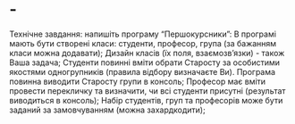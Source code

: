 # -
Технічне завдання: напишіть програму “Першокурсники”: В програмі мають бути створені класи: студенти, професор, група (за бажанням класи можна додавати); Дизайн класів (їх поля, взаємозв’язки) - також Ваша задача; Студенти повинні вміти обрати Старосту за особистими якостями одногрупників (правила відбору визначаєте Ви). Програма повинна виводити Старосту групи в консоль; Професор має вміти провести перекличку та визначити, чи всі студенти присутні (результат виводиться в консоль); Набір студентів, груп та професорів може бути заданий за замовчуванням (можна захардкодити);
